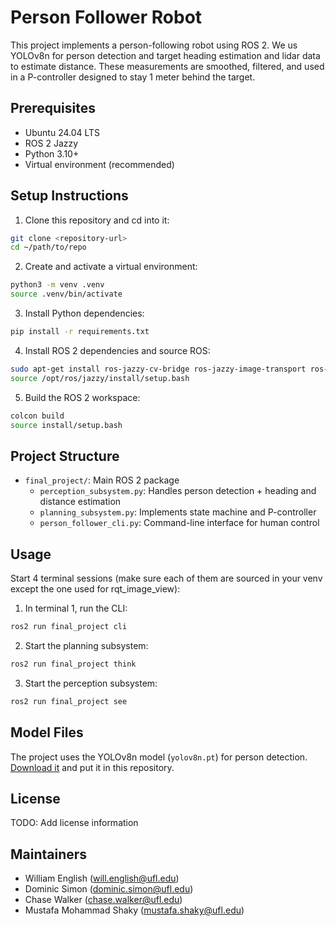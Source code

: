 # Person Follower Robot

This project implements a person-following robot using ROS 2. We us YOLOv8n for person detection and target heading estimation and lidar data to estimate distance. These measurements are smoothed, filtered, and used in a P-controller designed to stay 1 meter behind the target.

## Prerequisites
- Ubuntu 24.04 LTS
- ROS 2 Jazzy
- Python 3.10+
- Virtual environment (recommended)

## Setup Instructions

1. Clone this repository and cd into it:
```bash
git clone <repository-url>
cd ~/path/to/repo
```

2. Create and activate a virtual environment:
```bash
python3 -m venv .venv
source .venv/bin/activate
```

3. Install Python dependencies:
```bash
pip install -r requirements.txt
```

4. Install ROS 2 dependencies and source ROS:
```bash
sudo apt-get install ros-jazzy-cv-bridge ros-jazzy-image-transport ros-jazzy-sensor-msgs ros-jazzy-std-msgs
source /opt/ros/jazzy/install/setup.bash
```

5. Build the ROS 2 workspace:
```bash
colcon build
source install/setup.bash
```

## Project Structure

- `final_project/`: Main ROS 2 package
  - `perception_subsystem.py`: Handles person detection + heading and distance estimation
  - `planning_subsystem.py`: Implements state machine and P-controller
  - `person_follower_cli.py`: Command-line interface for human control

## Usage
Start 4 terminal sessions (make sure each of them are sourced in your venv except the one used for rqt_image_view):

1. In terminal 1, run the CLI:
```bash
ros2 run final_project cli
```

2. Start the planning subsystem:
```bash
ros2 run final_project think
```

3. Start the perception subsystem:
```bash
ros2 run final_project see
```

## Model Files

The project uses the YOLOv8n model (`yolov8n.pt`) for person detection. [Download it](https://github.com/ultralytics/assets/releases/download/v8.3.0/yolov8n.pt) and put it in this repository.
## License

TODO: Add license information

## Maintainers

- William English (will.english@ufl.edu)
- Dominic Simon (dominic.simon@ufl.edu)
- Chase Walker (chase.walker@ufl.edu)
- Mustafa Mohammad Shaky (mustafa.shaky@ufl.edu)
